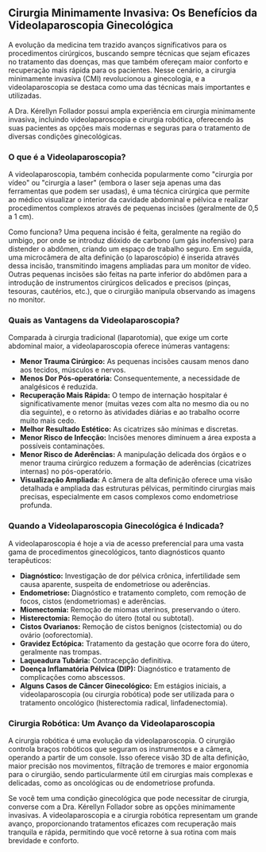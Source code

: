 ## Cirurgia Minimamente Invasiva: Os Benefícios da Videolaparoscopia Ginecológica

A evolução da medicina tem trazido avanços significativos para os procedimentos cirúrgicos, buscando sempre técnicas que sejam eficazes no tratamento das doenças, mas que também ofereçam maior conforto e recuperação mais rápida para os pacientes. Nesse cenário, a cirurgia minimamente invasiva (CMI) revolucionou a ginecologia, e a videolaparoscopia se destaca como uma das técnicas mais importantes e utilizadas.

A Dra. Kérellyn Follador possui ampla experiência em cirurgia minimamente invasiva, incluindo videolaparoscopia e cirurgia robótica, oferecendo às suas pacientes as opções mais modernas e seguras para o tratamento de diversas condições ginecológicas.

### O que é a Videolaparoscopia?

A videolaparoscopia, também conhecida popularmente como "cirurgia por vídeo" ou "cirurgia a laser" (embora o laser seja apenas uma das ferramentas que podem ser usadas), é uma técnica cirúrgica que permite ao médico visualizar o interior da cavidade abdominal e pélvica e realizar procedimentos complexos através de pequenas incisões (geralmente de 0,5 a 1 cm).

Como funciona? Uma pequena incisão é feita, geralmente na região do umbigo, por onde se introduz dióxido de carbono (um gás inofensivo) para distender o abdômen, criando um espaço de trabalho seguro. Em seguida, uma microcâmera de alta definição (o laparoscópio) é inserida através dessa incisão, transmitindo imagens ampliadas para um monitor de vídeo. Outras pequenas incisões são feitas na parte inferior do abdômen para a introdução de instrumentos cirúrgicos delicados e precisos (pinças, tesouras, cautérios, etc.), que o cirurgião manipula observando as imagens no monitor.

### Quais as Vantagens da Videolaparoscopia?

Comparada à cirurgia tradicional (laparotomia), que exige um corte abdominal maior, a videolaparoscopia oferece inúmeras vantagens:

*   **Menor Trauma Cirúrgico:** As pequenas incisões causam menos dano aos tecidos, músculos e nervos.
*   **Menos Dor Pós-operatória:** Consequentemente, a necessidade de analgésicos é reduzida.
*   **Recuperação Mais Rápida:** O tempo de internação hospitalar é significativamente menor (muitas vezes com alta no mesmo dia ou no dia seguinte), e o retorno às atividades diárias e ao trabalho ocorre muito mais cedo.
*   **Melhor Resultado Estético:** As cicatrizes são mínimas e discretas.
*   **Menor Risco de Infecção:** Incisões menores diminuem a área exposta a possíveis contaminações.
*   **Menor Risco de Aderências:** A manipulação delicada dos órgãos e o menor trauma cirúrgico reduzem a formação de aderências (cicatrizes internas) no pós-operatório.
*   **Visualização Ampliada:** A câmera de alta definição oferece uma visão detalhada e ampliada das estruturas pélvicas, permitindo cirurgias mais precisas, especialmente em casos complexos como endometriose profunda.

### Quando a Videolaparoscopia Ginecológica é Indicada?

A videolaparoscopia é hoje a via de acesso preferencial para uma vasta gama de procedimentos ginecológicos, tanto diagnósticos quanto terapêuticos:

*   **Diagnóstico:** Investigação de dor pélvica crônica, infertilidade sem causa aparente, suspeita de endometriose ou aderências.
*   **Endometriose:** Diagnóstico e tratamento completo, com remoção de focos, cistos (endometriomas) e aderências.
*   **Miomectomia:** Remoção de miomas uterinos, preservando o útero.
*   **Histerectomia:** Remoção do útero (total ou subtotal).
*   **Cistos Ovarianos:** Remoção de cistos benignos (cistectomia) ou do ovário (ooforectomia).
*   **Gravidez Ectópica:** Tratamento da gestação que ocorre fora do útero, geralmente nas trompas.
*   **Laqueadura Tubária:** Contracepção definitiva.
*   **Doença Inflamatória Pélvica (DIP):** Diagnóstico e tratamento de complicações como abscessos.
*   **Alguns Casos de Câncer Ginecológico:** Em estágios iniciais, a videolaparoscopia (ou cirurgia robótica) pode ser utilizada para o tratamento oncológico (histerectomia radical, linfadenectomia).

### Cirurgia Robótica: Um Avanço da Videolaparoscopia

A cirurgia robótica é uma evolução da videolaparoscopia. O cirurgião controla braços robóticos que seguram os instrumentos e a câmera, operando a partir de um console. Isso oferece visão 3D de alta definição, maior precisão nos movimentos, filtração de tremores e maior ergonomia para o cirurgião, sendo particularmente útil em cirurgias mais complexas e delicadas, como as oncológicas ou de endometriose profunda.

Se você tem uma condição ginecológica que pode necessitar de cirurgia, converse com a Dra. Kérellyn Follador sobre as opções minimamente invasivas. A videolaparoscopia e a cirurgia robótica representam um grande avanço, proporcionando tratamentos eficazes com recuperação mais tranquila e rápida, permitindo que você retorne à sua rotina com mais brevidade e conforto.
